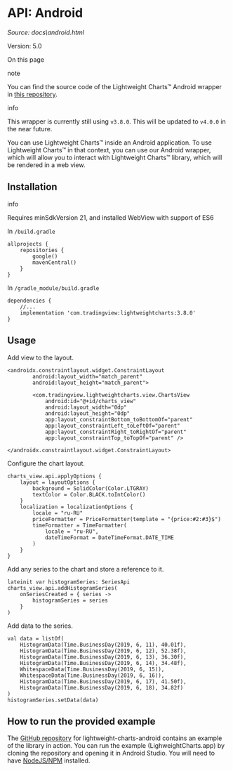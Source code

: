 # API: Android

*Source: docs\android.html*

Version: 5.0

On this page

note

You can find the source code of the Lightweight Charts™ Android wrapper in [this repository](https://github.com/tradingview/lightweight-charts-android).

info

This wrapper is currently still using `v3.8.0`. This will be updated to `v4.0.0` in the near future.

You can use Lightweight Charts™ inside an Android application. To use Lightweight Charts™ in that context, you can use our Android wrapper, which will allow you to interact with Lightweight Charts™ library, which will be rendered in a web view.

## Installation[​](android.html#installation "Direct link to Installation")

info

Requires minSdkVersion 21, and installed WebView with support of ES6

In `/build.gradle`
    
    
    allprojects {  
        repositories {  
            google()  
            mavenCentral()  
        }  
    }  
    

In `/gradle_module/build.gradle`
    
    
    dependencies {  
        //...  
        implementation 'com.tradingview:lightweightcharts:3.8.0'  
    }  
    

## Usage[​](android.html#usage "Direct link to Usage")

Add view to the layout.
    
    
    <androidx.constraintlayout.widget.ConstraintLayout  
            android:layout_width="match_parent"  
            android:layout_height="match_parent">  
      
            <com.tradingview.lightweightcharts.view.ChartsView  
                android:id="@+id/charts_view"  
                android:layout_width="0dp"  
                android:layout_height="0dp"  
                app:layout_constraintBottom_toBottomOf="parent"  
                app:layout_constraintLeft_toLeftOf="parent"  
                app:layout_constraintRight_toRightOf="parent"  
                app:layout_constraintTop_toTopOf="parent" />  
      
    </androidx.constraintlayout.widget.ConstraintLayout>  
    

Configure the chart layout.
    
    
    charts_view.api.applyOptions {  
        layout = layoutOptions {  
            background = SolidColor(Color.LTGRAY)  
            textColor = Color.BLACK.toIntColor()  
        }  
        localization = localizationOptions {  
            locale = "ru-RU"  
            priceFormatter = PriceFormatter(template = "{price:#2:#3}$")  
            timeFormatter = TimeFormatter(  
                locale = "ru-RU",  
                dateTimeFormat = DateTimeFormat.DATE_TIME  
            )  
        }  
    }  
    

Add any series to the chart and store a reference to it.
    
    
    lateinit var histogramSeries: SeriesApi  
    charts_view.api.addHistogramSeries(  
        onSeriesCreated = { series ->  
            histogramSeries = series  
        }  
    )  
    

Add data to the series.
    
    
    val data = listOf(  
        HistogramData(Time.BusinessDay(2019, 6, 11), 40.01f),  
        HistogramData(Time.BusinessDay(2019, 6, 12), 52.38f),  
        HistogramData(Time.BusinessDay(2019, 6, 13), 36.30f),  
        HistogramData(Time.BusinessDay(2019, 6, 14), 34.48f),  
        WhitespaceData(Time.BusinessDay(2019, 6, 15)),  
        WhitespaceData(Time.BusinessDay(2019, 6, 16)),  
        HistogramData(Time.BusinessDay(2019, 6, 17), 41.50f),  
        HistogramData(Time.BusinessDay(2019, 6, 18), 34.82f)  
    )  
    histogramSeries.setData(data)  
    

## How to run the provided example[​](android.html#how-to-run-the-provided-example "Direct link to How to run the provided example")

The [GitHub repository](https://github.com/tradingview/lightweight-charts-android) for lightweight-charts-android contains an example of the library in action. You can run the example (LighweightCharts.app) by cloning the repository and opening it in Android Studio. You will need to have [NodeJS/NPM](https://nodejs.org/) installed.
